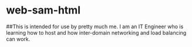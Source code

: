 # web-sam-html
##This is intended for use by pretty much me. I am an IT Engineer who is learning how to host and how inter-domain networking and load balancing can work.
